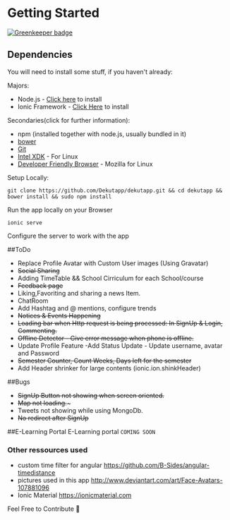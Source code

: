 
# Getting Started

[![Greenkeeper badge](https://badges.greenkeeper.io/denzelwamburu/dekutapp.svg)](https://greenkeeper.io/)

## Dependencies
You will need to install some stuff, if you haven't already:

Majors:

* Node.js - [Click here](http://nodejs.org) to install
* Ionic Framework - [Click Here](http://ionicframework.com) to install

Secondaries(click for further information):

* npm (installed together with node.js, usually bundled in it)
* [bower](http://bower.io)
* [Git](http://git-scm.com)
* [Intel XDK](https://download.xdk.intel.com/xdk/) - For Linux
* [Developer Friendly Browser](https://download-installer.cdn.mozilla.net/pub/firefox/nightly/latest-mozilla-aurora) - Mozilla for Linux

Setup Locally:
```
git clone https://github.com/Dekutapp/dekutapp.git && cd dekutapp && bower install && sudo npm install
```

Run the app locally on your Browser
```
ionic serve
```
Configure the server to work with the app

##ToDo
* Replace Profile Avatar with Custom User images (Using Gravatar)
* ~~Social Sharing~~
* Adding TimeTable && School Cirriculum for each School/course
* ~~Feedback page~~
* Liking,Favoriting and sharing a news Item.
* ChatRoom
* Add Hashtag and @ mentions, configure trends
* ~~Notices & Events Happening~~
* ~~Loading bar when Http request is being processed: In SignUp & Login, Commenting.~~
* ~~Offline Detector - Give error message when phone is offline.~~
* Update Profile Feature -Add Status Update -  Update username, avatar and Password
* ~~Semester Counter, Count Weeks, Days left for the semester~~
* Add Header shrinker for large contents (ionic.ion.shinkHeader)

##Bugs
* ~~SignUp Button not showing when screen oriented.~~
* ~~Map not loading.~~~
* Tweets not showing while using MongoDb.
* ~~No redirect after SignUp~~



##E-Learning Portal
E-Learning portal  ``` COMING SOON ```

### Other ressources used
- custom time filter for angular https://github.com/B-Sides/angular-timedistance
- pictures used in this app http://www.deviantart.com/art/Face-Avatars-107881096
- Ionic Material https://ionicmaterial.com

Feel Free to Contribute :heartbeat:
